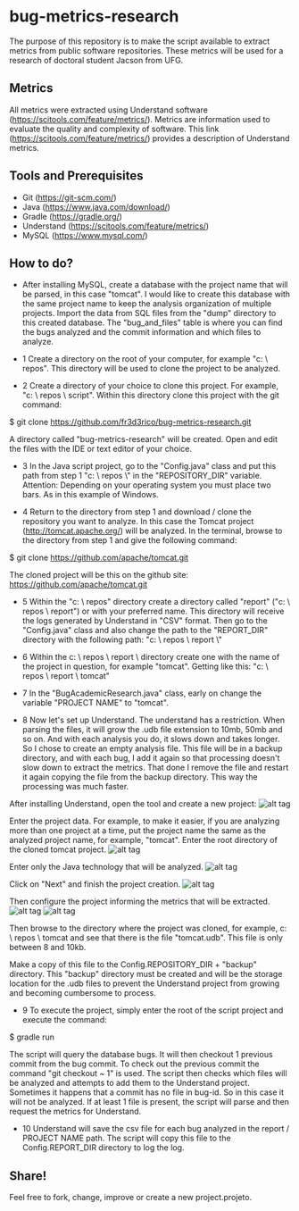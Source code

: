 # bug-metrics-research
The purpose of this repository is to make the script available to extract metrics from public software repositories. These metrics will be used for a research of doctoral student Jacson from UFG.

## Metrics
All metrics were extracted using Understand software (https://scitools.com/feature/metrics/).
Metrics are information used to evaluate the quality and complexity of software.
This link (https://scitools.com/feature/metrics/) provides a description of Understand metrics.

## Tools and Prerequisites

- Git (https://git-scm.com/)
- Java (https://www.java.com/download/)
- Gradle (https://gradle.org/)
- Understand (https://scitools.com/feature/metrics/)
- MySQL (https://www.mysql.com/)

## How to do?

- After installing MySQL, create a database with the project name that will be parsed, in this case "tomcat". I would like to create this database with the same project name to keep the analysis organization of multiple projects.
Import the data from SQL files from the "dump" directory to this created database.
The "bug_and_files" table is where you can find the bugs analyzed and the commit information and which files to analyze.

- 1 Create a directory on the root of your computer, for example "c: \ repos". This directory will be used to clone the project to be analyzed.

- 2 Create a directory of your choice to clone this project. For example, "c: \ repos \ script". Within this directory clone this project with the git command:

$ git clone https://github.com/fr3d3rico/bug-metrics-research.git

A directory called "bug-metrics-research" will be created. Open and edit the files with the IDE or text editor of your choice.

- 3 In the Java script project, go to the "Config.java" class and put this path from step 1 "c: \\ repos \\" in the "REPOSITORY_DIR" variable. Attention: Depending on your operating system you must place two bars. As in this example of Windows.

- 4 Return to the directory from step 1 and download / clone the repository you want to analyze. In this case the Tomcat project (http://tomcat.apache.org/) will be analyzed.
In the terminal, browse to the directory from step 1 and give the following command:

$ git clone https://github.com/apache/tomcat.git

The cloned project will be this on the github site: https://github.com/apache/tomcat.git

- 5 Within the "c: \ repos" directory create a directory called "report" ("c: \ repos \ report") or with your preferred name. This directory will receive the logs generated by Understand in "CSV" format.
Then go to the "Config.java" class and also change the path to the "REPORT_DIR" directory with the following path: "c: \\ repos \\ report \\"

- 6 Within the c: \ repos \ report \\ directory create one with the name of the project in question, for example "tomcat". Getting like this: "c: \ repos \ report \ tomcat"

- 7 In the "BugAcademicResearch.java" class, early on change the variable "PROJECT NAME" to "tomcat".

- 8 Now let's set up Understand.
The understand has a restriction. When parsing the files, it will grow the .udb file extension to 10mb, 50mb and so on. And with each analysis you do, it slows down and takes longer. So I chose to create an empty analysis file. This file will be in a backup directory, and with each bug, I add it again so that processing doesn't slow down to extract the metrics. That done I remove the file and restart it again copying the file from the backup directory. This way the processing was much faster.

After installing Understand, open the tool and create a new project:
![alt tag](https://github.com/fr3d3rico/bug-metrics-research/blob/master/images/understand-1.png)

Enter the project data. For example, to make it easier, if you are analyzing more than one project at a time, put the project name the same as the analyzed project name, for example, "tomcat".
Enter the root directory of the cloned tomcat project.
![alt tag](https://github.com/fr3d3rico/bug-metrics-research/blob/master/images/understand-2.png)

Enter only the Java technology that will be analyzed.
![alt tag](https://github.com/fr3d3rico/bug-metrics-research/blob/master/images/understand-3.png)

Click on "Next" and finish the project creation.
![alt tag](https://github.com/fr3d3rico/bug-metrics-research/blob/master/images/understand-4.png)

Then configure the project informing the metrics that will be extracted.
![alt tag](https://github.com/fr3d3rico/bug-metrics-research/blob/master/images/understand-5.png)
![alt tag](https://github.com/fr3d3rico/bug-metrics-research/blob/master/images/understand-6.png)

Then browse to the directory where the project was cloned, for example, c: \ repos \ tomcat and see that there is the file "tomcat.udb". This file is only between 8 and 10kb.

Make a copy of this file to the Config.REPOSITORY_DIR + "backup" directory. This "backup" directory must be created and will be the storage location for the .udb files to prevent the Understand project from growing and becoming cumbersome to process.

- 9 To execute the project, simply enter the root of the script project and execute the command:

$ gradle run

The script will query the database bugs. It will then checkout 1 previous commit from the bug commit. To check out the previous commit the command "git checkout <commit-id> ~ 1" is used.
The script then checks which files will be analyzed and attempts to add them to the Understand project. Sometimes it happens that a commit has no file in bug-id. So in this case it will not be analyzed. If at least 1 file is present, the script will parse and then request the metrics for Understand.

- 10 Understand will save the csv file for each bug analyzed in the report / PROJECT NAME path. The script will copy this file to the Config.REPORT_DIR directory to log the log.

## Share!

Feel free to fork, change, improve or create a new project.projeto.